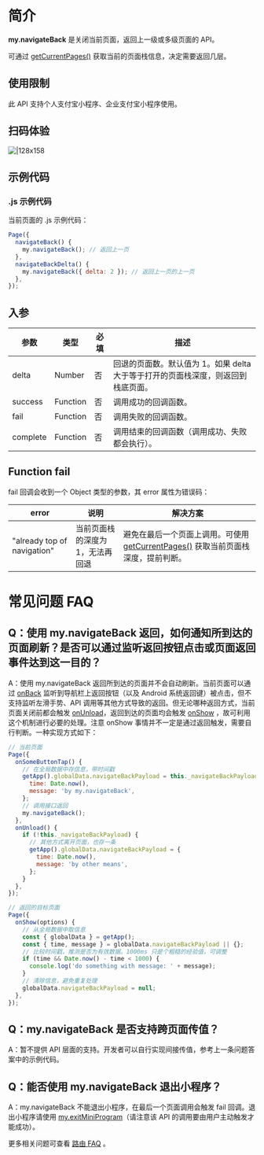 # 简介

**my.navigateBack** 是关闭当前页面，返回上一级或多级页面的 API。

可通过 [getCurrentPages()](https://opendocs.alipay.com/mini/framework/getcurrentpages) 获取当前的页面栈信息，决定需要返回几层。

## 使用限制

此 API 支持个人支付宝小程序、企业支付宝小程序使用。

## 扫码体验

![|128x158](https://cdn.nlark.com/yuque/0/2021/png/179989/1637056770503-813c17f4-e76c-4870-a0c7-5aae8768a06c.png#align=left&display=inline&height=127&margin=%5Bobject%20Object%5D&name=image.png&originHeight=157&originWidth=127&size=16714&status=done&style=none&width=103)

## 示例代码

### .js 示例代码

当前页面的 .js 示例代码：

```javascript
Page({
  navigateBack() {
    my.navigateBack(); // 返回上一页
  },
  navigateBackDelta() {
    my.navigateBack({ delta: 2 }); // 返回上一页的上一页
  },
});
```

## 入参

| **参数** | **类型** | **必填** | **描述** |
| --- | --- | --- | --- |
| delta | Number | 否 | 回退的页面数。默认值为 1。如果 delta 大于等于打开的页面栈深度，则返回到栈底页面。 |
| success | Function | 否 | 调用成功的回调函数。 |
| fail | Function | 否 | 调用失败的回调函数。 |
| complete | Function | 否 | 调用结束的回调函数（调用成功、失败都会执行）。 |

## Function fail

fail 回调会收到一个 Object 类型的参数，其 error 属性为错误码：

| **error** | **说明** | **解决方案** |
| --- | --- | --- |
| "already top of navigation" | 当前页面栈的深度为 1，无法再回退 | 避免在最后一个页面上调用。可使用 [getCurrentPages()](https://opendocs.alipay.com/mini/framework/getcurrentpages) 获取当前页面栈深度，提前判断。 |

# 常见问题 FAQ

## Q：使用 my.navigateBack 返回，如何通知所到达的页面刷新？是否可以通过监听返回按钮点击或页面返回事件达到这一目的？

A：使用 my.navigateBack 返回所到达的页面并不会自动刷新。当前页面可以通过 [onBack](https://opendocs.alipay.com/mini/framework/page-detail#events) 监听到导航栏上返回按钮（以及 Android 系统返回键）被点击，但不支持监听左滑手势、API 调用等其他方式导致的返回。但无论哪种返回方式，当前页面关闭前都会触发 [onUnload](<https://opendocs.alipay.com/mini/framework/page-detail#onUnload()>)，返回到达的页面均会触发 [onShow](<https://opendocs.alipay.com/mini/framework/page-detail#onShow()>) ，故可利用这个机制进行必要的处理。注意 onShow 事情并不一定是通过返回触发，需要自行判断。一种实现方式如下：

```javascript
// 当前页面
Page({
  onSomeButtonTap() {
    // 在全局数据中存信息，带时间戳
    getApp().globalData.navigateBackPayload = this._navigateBackPayload = {
      time: Date.now(),
      message: 'by my.navigateBack',
    };
    // 调用接口返回
    my.navigateBack();
  },
  onUnload() {
    if (!this._navigateBackPayload) {
      // 其他方式离开页面，也存一条
      getApp().globalData.navigateBackPayload = {
        time: Date.now(),
        message: 'by other means',
      };
    }
  },
});

// 返回的目标页面
Page({
  onShow(options) {
    // 从全局数据中取信息
    const { globalData } = getApp();
    const { time, message } = globalData.navigateBackPayload || {};
    // 比较时间戳，推测是否为有效数据。1000ms 只是个粗糙的经验值，可调整
    if (time && Date.now() - time < 1000) {
      console.log('do something with message: ' + message);
    }
    // 清除信息，避免重复处理
    globalData.navigateBackPayload = null;
  },
});
```

## Q：my.navigateBack 是否支持跨页面传值？

A：暂不提供 API 层面的支持。开发者可以自行实现间接传值，参考上一条问题答案中的示例代码。

## Q：能否使用 my.navigateBack 退出小程序？

A：my.navigateBack 不能退出小程序，在最后一个页面调用会触发 fail 回调。退出小程序请使用 [my.exitMiniProgram](https://opendocs.alipay.com/mini/api/my.exitMiniProgram)（请注意该 API 的调用要由用户主动触发才能成功）。

更多相关问题可查看 [路由 FAQ](https://opendocs.alipay.com/mini/api/fu8l65) 。
